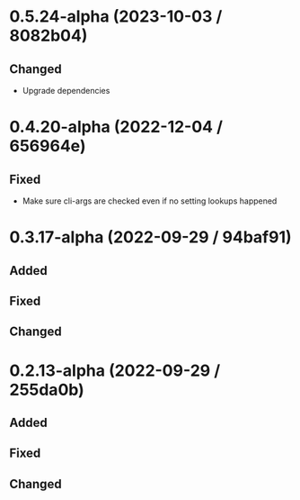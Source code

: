 # 0.5.24-alpha (2023-10-03 / 8082b04)

## Changed

- Upgrade dependencies

# 0.4.20-alpha (2022-12-04 / 656964e)

## Fixed

- Make sure cli-args are checked even if no setting lookups happened

# 0.3.17-alpha (2022-09-29 / 94baf91)

## Added

## Fixed

## Changed

# 0.2.13-alpha (2022-09-29 / 255da0b)

## Added

## Fixed

## Changed